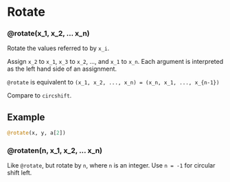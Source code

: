 # Rotate

### @rotate(x_1, x_2, ... x_n)

Rotate the values referred to by `x_i`.

Assign `x_2` to `x_1`, `x_3` to `x_2`, ..., and `x_1` to `x_n`.
Each argument is interpreted as the left hand side of an assignment.

`@rotate` is equivalent to `(x_1, x_2, ..., x_n) = (x_n, x_1, ..., x_{n-1})`

Compare to `circshift`.

## Example
```julia
@rotate(x, y, a[2])
```

### @rotaten(n, x_1, x_2, ... x_n)

Like `@rotate`, but rotate by `n`, where `n` is an integer.
Use `n = -1` for circular shift left.

